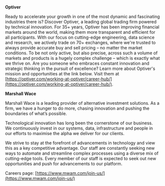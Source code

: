 **Optiver**

Ready to accelerate your growth in one of the most dynamic and fascinating industries there is? Discover Optiver, a leading global trading firm powered by technical innovation. For 35+ years, Optiver has been improving financial markets around the world, making them more transparent and efficient for all participants. With our focus on cutting-edge engineering, data science and research, we actively trade on 70+ exchanges, where we're trusted to always provide accurate buy and sell pricing – no matter the market conditions. To be not only active, but also precise, across such a volume of markets and products is a hugely complex challenge – which is exactly what we thrive on. Are you someone who embraces constant innovation and strategic thinking in the pursuit of excellence? Learn more about Optiver's mission and opportunities at the link below. Visit them at [https://optiver.com/working-at-optiver/career-hub/](https://optiver.com/working-at-optiver/career-hub/).

**Marshall Wace**

Marshall Wace is a leading provider of alternative investment solutions. As a firm, we have a hunger to do more, chasing innovation and pushing the boundaries of what’s possible.

Technological innovation has long been the cornerstone of our business. We continuously invest in our systems, data, infrastructure and people in our efforts to maximise the alpha we deliver for our clients.

We strive to stay at the forefront of advancements in technology and view this as a key competitive advantage. Our staff are constantly seeking new ways to automate and streamline complex processes using a diverse mix of cutting-edge tools. Every member of our staff is expected to seek out new opportunities and push for advancements to our platform.

Careers page: [https://www.mwam.com/join-us/](https://www.mwam.com/join-us/) 